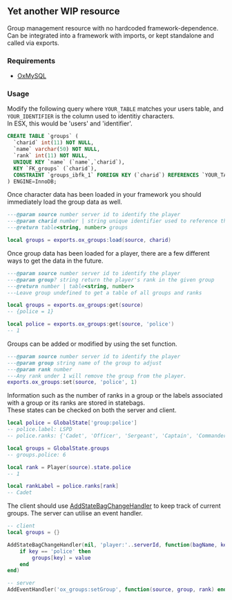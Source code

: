 ## Yet another WIP resource

Group management resource with no hardcoded framework-dependence.  
Can be integrated into a framework with imports, or kept standalone and called via exports.  

### Requirements
- [OxMySQL](https://github.com/overextended/oxmysql)


### Usage

Modify the following query where `YOUR_TABLE` matches your users table, and `YOUR_IDENTIFIER` is the column used to identitiy characters.  
In ESX, this would be 'users' and 'identifier'.
```sql
CREATE TABLE `groups` (
  `charid` int(11) NOT NULL,
  `name` varchar(50) NOT NULL,
  `rank` int(11) NOT NULL,
  UNIQUE KEY `name` (`name`,`charid`),
  KEY `FK_groups` (`charid`),
  CONSTRAINT `groups_ibfk_1` FOREIGN KEY (`charid`) REFERENCES `YOUR_TABLE` (`YOUR_IDENTIFIER`) ON DELETE CASCADE ON UPDATE NO ACTION
) ENGINE=InnoDB;
```

Once character data has been loaded in your framework you should immediately load the group data as well.
```lua
---@param source number server id to identify the player
---@param charid number | string unique identifier used to reference the character in the database
---@return table<string, number> groups

local groups = exports.ox_groups:load(source, charid)
```

Once group data has been loaded for a player, there are a few different ways to get the data in the future.
```lua
---@param source number server id to identify the player
---@param group? string return the player's rank in the given group
---@return number | table<string, number>
---Leave group undefined to get a table of all groups and ranks

local groups = exports.ox_groups:get(source)
-- {police = 1}

local police = exports.ox_groups:get(source, 'police')
-- 1
```

Groups can be added or modified by using the set function.
```lua
---@param source number server id to identify the player
---@param group string name of the group to adjust
---@param rank number
---Any rank under 1 will remove the group from the player.
exports.ox_groups:set(source, 'police', 1)
```

Information such as the number of ranks in a group or the labels associated with a group or its ranks are stored in statebags.  
These states can be checked on both the server and client.
```lua
local police = GlobalState['group:police']
-- police.label: LSPD
-- police.ranks: {'Cadet', 'Officer', 'Sergeant', 'Captain', 'Commander', 'Chief'}

local groups = GlobalState.groups
-- groups.police: 6

local rank = Player(source).state.police
-- 1

local rankLabel = police.ranks[rank]
-- Cadet
```

The client should use [AddStateBagChangeHandler](AddStateBagChangeHandler) to keep track of current groups.
The server can utilise an event handler.
```lua
-- client
local groups = {}

AddStateBagChangeHandler(nil, 'player:'..serverId, function(bagName, key, value, _, _)
	if key == 'police' then
		groups[key] = value
	end
end)

-- server
AddEventHandler('ox_groups:setGroup', function(source, group, rank) end)
```
